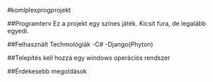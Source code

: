 #komlplexprogprojekt

##Programterv
Ez a projekt egy színes játék. Kicsit fura, de legalább egyedi.

##Felhasznált Techmológiák
-C#
-Django(Phyton)

##Telepítés
kell hozzá egy windows operációs rendszer

##Érdekesebb megoldások
```
    
```

